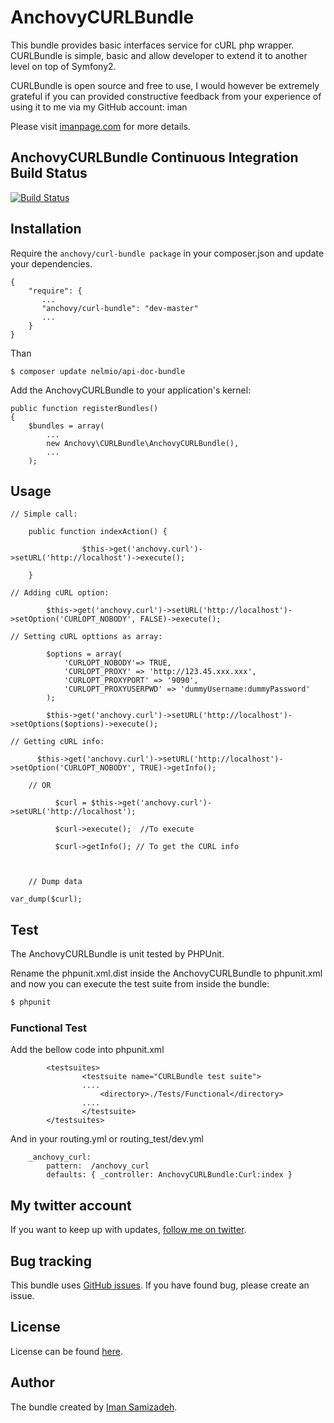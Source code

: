 # AnchovyCURLBundle #

This bundle provides basic interfaces service for cURL php wrapper. CURLBundle is simple, basic and allow developer to extend it to another level on top of Symfony2.

CURLBundle is open source and free to use, I would however be extremely grateful if you can provided constructive feedback from your experience of using it to me via my GitHub account: iman

Please visit [imanpage.com](http://imanpage.com) for more details.


## AnchovyCURLBundle  Continuous Integration Build Status ##

[![Build Status](https://secure.travis-ci.org/Iman/AnchovyCURLBundle.png)](http://travis-ci.org/Iman/AnchovyCURLBundle)



## Installation ##


Require the `anchovy/curl-bundle package` in your composer.json and update your dependencies.


    {
        "require": {
           ...
           "anchovy/curl-bundle": "dev-master"
           ...
        }
    }


Than

    $ composer update nelmio/api-doc-bundle


Add the AnchovyCURLBundle to your application's kernel:

    public function registerBundles()
    {
        $bundles = array(
            ...
            new Anchovy\CURLBundle\AnchovyCURLBundle(),
            ...
        );

## Usage ##

	// Simple call:

	    public function indexAction() {

                    $this->get('anchovy.curl')->setURL('http://localhost')->execute();

		}

	// Adding cURL option:

            $this->get('anchovy.curl')->setURL('http://localhost')->setOption('CURLOPT_NOBODY', FALSE)->execute();

	// Setting cURL opttions as array:

		    $options = array(
				'CURLOPT_NOBODY'=> TRUE,
				'CURLOPT_PROXY' => 'http://123.45.xxx.xxx',
				'CURLOPT_PROXYPORT' => '9090',
				'CURLOPT_PROXYUSERPWD' => 'dummyUsername:dummyPassword'
			);

            $this->get('anchovy.curl')->setURL('http://localhost')->setOptions($options)->execute();

	// Getting cURL info:

	      $this->get('anchovy.curl')->setURL('http://localhost')->setOption('CURLOPT_NOBODY', TRUE)->getInfo();

        // OR

              $curl = $this->get('anchovy.curl')->setURL('http://localhost');

              $curl->execute();  //To execute

              $curl->getInfo(); // To get the CURL info



        // Dump data

	var_dump($curl);

## Test ##

The AnchovyCURLBundle is unit tested by PHPUnit.

Rename the phpunit.xml.dist inside the AnchovyCURLBundle to phpunit.xml and now you can execute the test suite from inside the bundle:

``` bash
$ phpunit
```

### Functional Test ###

Add the bellow code into phpunit.xml

            <testsuites>
                    <testsuite name="CURLBundle test suite">
                    ....
                        <directory>./Tests/Functional</directory>
                    ....
                    </testsuite>
            </testsuites>

And in your routing.yml or routing_test/dev.yml

        _anchovy_curl:
            pattern:  /anchovy_curl
            defaults: { _controller: AnchovyCURLBundle:Curl:index }


## My twitter account ##

If you want to keep up with updates, [follow me on twitter](http://twitter.com/imanpage).

## Bug tracking ##

This bundle uses [GitHub issues](https://github.com/Iman/AnchovyCURLBundle/issues).
If you have found bug, please create an issue.

## License ##

License can be found [here](https://github.com/Iman/AnchovyCURLBundle/blob/master/Resources/meta/LICENSE).

## Author ##

The bundle created by [Iman Samizadeh](http://imanpage.com).
